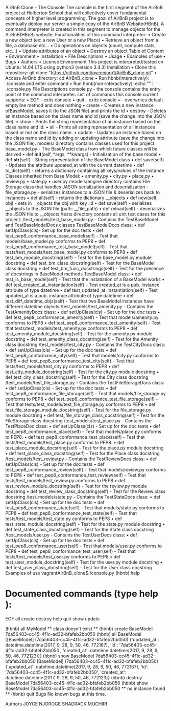 AirBnB Clone - The Console
The console is the first segment of the AirBnB project at Holberton School that will collectively cover fundamental concepts of higher level programming. The goal of AirBnB project is to eventually deploy our server a simple copy of the AirBnB Website(HBnB). A command interpreter is created in this segment to manage objects for the AirBnB(HBnB) website.
Functionalities of this command interpreter:
    • Create a new object (ex: a new User or a new Place) 
    • Retrieve an object from a file, a database etc... 
    • Do operations on objects (count, compute stats, etc...) 
    • Update attributes of an object 
    • Destroy an object 
Table of Content
    • Environment 
    • Installation 
    • File Descriptions 
    • Usage 
    • Examples of use 
    • Bugs 
    • Authors 
    • License 
Environment
This project is interpreted/tested on Ubuntu 14.04 LTS using python3 (version 3.4.3)
Installation
    • Clone this repository: git clone "https://github.com/joycenjoro1/AirBnB_clone.git"
    • Access AirBnb directory: cd AirBnB_clone 
    • Run hbnb(interactively): ./console and enter command 
    • Run hbnb(non-interactively): echo "<command>" | ./console.py 
File Descriptions
console.py - the console contains the entry point of the command interpreter. List of commands this console current supports:
    • EOF - exits console 
    • quit - exits console 
    • <emptyline> - overwrites default emptyline method and does nothing 
    • create - Creates a new instance ofBaseModel, saves it (to the JSON file) and prints the id 
    • destroy - Deletes an instance based on the class name and id (save the change into the JSON file). 
    • show - Prints the string representation of an instance based on the class name and id. 
    • all - Prints all string representation of all instances based or not on the class name. 
    • update - Updates an instance based on the class name and id by adding or updating attribute (save the change into the JSON file). 
models/ directory contains classes used for this project:
base_model.py - The BaseModel class from which future classes will be derived
    • def __init__(self, *args, **kwargs) - Initialization of the base model 
    • def __str__(self) - String representation of the BaseModel class 
    • def save(self) - Updates the attribute updated_at with the current datetime 
    • def to_dict(self) - returns a dictionary containing all keys/values of the instance 
Classes inherited from Base Model:
    • amenity.py 
    • city.py 
    • place.py 
    • review.py 
    • state.py 
    • user.py 
/models/engine directory contains File Storage class that handles JASON serialization and deserialization :
file_storage.py - serializes instances to a JSON file & deserializes back to instances
    • def all(self) - returns the dictionary __objects 
    • def new(self, obj) - sets in __objects the obj with key .id 
    • def save(self) - serializes __objects to the JSON file (path: __file_path) 
    • def reload(self) - deserializes the JSON file to __objects 
/tests directory contains all unit test cases for this project:
/test_models/test_base_model.py - Contains the TestBaseModel and TestBaseModelDocs classes TestBaseModelDocs class:
    • def setUpClass(cls)- Set up for the doc tests 
    • def test_pep8_conformance_base_model(self) - Test that models/base_model.py conforms to PEP8 
    • def test_pep8_conformance_test_base_model(self) - Test that tests/test_models/test_base_model.py conforms to PEP8 
    • def test_bm_module_docstring(self) - Test for the base_model.py module docstring 
    • def test_bm_class_docstring(self) - Test for the BaseModel class docstring 
    • def test_bm_func_docstrings(self) - Test for the presence of docstrings in BaseModel methods 
TestBaseModel class:
    • def test_is_base_model(self) - Test that the instatiation of a BaseModel works 
    • def test_created_at_instantiation(self) - Test created_at is a pub. instance attribute of type datetime 
    • def test_updated_at_instantiation(self) - Test updated_at is a pub. instance attribute of type datetime 
    • def test_diff_datetime_objs(self) - Test that two BaseModel instances have different datetime objects 
/test_models/test_amenity.py - Contains the TestAmenityDocs class:
    • def setUpClass(cls) - Set up for the doc tests 
    • def test_pep8_conformance_amenity(self) - Test that models/amenity.py conforms to PEP8 
    • def test_pep8_conformance_test_amenity(self) - Test that tests/test_models/test_amenity.py conforms to PEP8 
    • def test_amenity_module_docstring(self) - Test for the amenity.py module docstring 
    • def test_amenity_class_docstring(self) - Test for the Amenity class docstring 
/test_models/test_city.py - Contains the TestCityDocs class:
    • def setUpClass(cls) - Set up for the doc tests 
    • def test_pep8_conformance_city(self) - Test that models/city.py conforms to PEP8 
    • def test_pep8_conformance_test_city(self) - Test that tests/test_models/test_city.py conforms to PEP8 
    • def test_city_module_docstring(self) - Test for the city.py module docstring 
    • def test_city_class_docstring(self) - Test for the City class docstring 
/test_models/test_file_storage.py - Contains the TestFileStorageDocs class:
    • def setUpClass(cls) - Set up for the doc tests 
    • def test_pep8_conformance_file_storage(self) - Test that models/file_storage.py conforms to PEP8 
    • def test_pep8_conformance_test_file_storage(self) - Test that tests/test_models/test_file_storage.py conforms to PEP8 
    • def test_file_storage_module_docstring(self) - Test for the file_storage.py module docstring 
    • def test_file_storage_class_docstring(self) - Test for the FileStorage class docstring 
/test_models/test_place.py - Contains the TestPlaceDoc class:
    • def setUpClass(cls) - Set up for the doc tests 
    • def test_pep8_conformance_place(self) - Test that models/place.py conforms to PEP8. 
    • def test_pep8_conformance_test_place(self) - Test that tests/test_models/test_place.py conforms to PEP8. 
    • def test_place_module_docstring(self) - Test for the place.py module docstring 
    • def test_place_class_docstring(self) - Test for the Place class docstring 
/test_models/test_review.py - Contains the TestReviewDocs class:
    • def setUpClass(cls) - Set up for the doc tests 
    • def test_pep8_conformance_review(self) - Test that models/review.py conforms to PEP8 
    • def test_pep8_conformance_test_review(self) - Test that tests/test_models/test_review.py conforms to PEP8 
    • def test_review_module_docstring(self) - Test for the review.py module docstring 
    • def test_review_class_docstring(self) - Test for the Review class docstring 
/test_models/state.py - Contains the TestStateDocs class:
    • def setUpClass(cls) - Set up for the doc tests 
    • def test_pep8_conformance_state(self) - Test that models/state.py conforms to PEP8 
    • def test_pep8_conformance_test_state(self) - Test that tests/test_models/test_state.py conforms to PEP8 
    • def test_state_module_docstring(self) - Test for the state.py module docstring 
    • def test_state_class_docstring(self) - Test for the State class docstring 
/test_models/user.py - Contains the TestUserDocs class:
    • def setUpClass(cls) - Set up for the doc tests 
    • def test_pep8_conformance_user(self) - Test that models/user.py conforms to PEP8 
    • def test_pep8_conformance_test_user(self) - Test that tests/test_models/test_user.py conforms to PEP8 
    • def test_user_module_docstring(self) - Test for the user.py module docstring 
    • def test_user_class_docstring(self) - Test for the User class docstring 
Examples of use
vagrantAirBnB_clone$./console.py
(hbnb) help

Documented commands (type help <topic>):
========================================
EOF  all  create  destroy  help  quit  show  update

(hbnb) all MyModel
** class doesn't exist **
(hbnb) create BaseModel
7da56403-cc45-4f1c-ad32-bfafeb2bb050
(hbnb) all BaseModel
[[BaseModel] (7da56403-cc45-4f1c-ad32-bfafeb2bb050) {'updated_at': datetime.datetime(2017, 9, 28, 9, 50, 46, 772167), 'id': '7da56403-cc45-4f1c-ad32-bfafeb2bb050', 'created_at': datetime.datetime(2017, 9, 28, 9, 50, 46, 772123)}]
(hbnb) show BaseModel 7da56403-cc45-4f1c-ad32-bfafeb2bb050
[BaseModel] (7da56403-cc45-4f1c-ad32-bfafeb2bb050) {'updated_at': datetime.datetime(2017, 9, 28, 9, 50, 46, 772167), 'id': '7da56403-cc45-4f1c-ad32-bfafeb2bb050', 'created_at': datetime.datetime(2017, 9, 28, 9, 50, 46, 772123)}
(hbnb) destroy BaseModel 7da56403-cc45-4f1c-ad32-bfafeb2bb050
(hbnb) show BaseModel 7da56403-cc45-4f1c-ad32-bfafeb2bb050
** no instance found **
(hbnb) quit
Bugs
No known bugs at this time.

Authors
JOYCE NJOROGE
SHADRACK MUCHIRI
